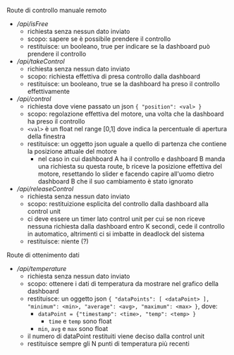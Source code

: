Route di controllo manuale remoto
- */api/isFree*
  - richiesta senza nessun dato inviato
  - scopo: sapere se è possibile prendere il controllo
  - restituisce: un booleano, true per indicare se la dashboard può prendere il controllo
- */api/takeControl*
  - richiesta senza nessun dato inviato
  - scopo: richiesta effettiva di presa controllo dalla dashboard
  - restituisce: un booleano, true se la dashboard ha preso il controllo effettivamente
- */api/control*
  - richiesta dove viene passato un json `{ "position": <val> }`
  - scopo: regolazione effettiva del motore, una volta che la dashboard ha preso il controllo
  - `<val>` è un float nel range [0,1] dove indica la percentuale di apertura della finestra
  - restituisce: un oggetto json uguale a quello di partenza che contiene la posizione attuale del motore
    - nel caso in cui dashboard A ha il controllo e dashboard B manda una richiesta su questa route, b riceve la posizione effettiva del motore, resettando lo slider e facendo capire all'uomo dietro dashboard B che il suo cambiamento è stato ignorato
- */api/releaseControl*
  - richiesta senza nessun dato inviato
  - scopo: restituizione esplicita del controllo dalla dashboard alla control unit
  - ci deve essere un timer lato control unit per cui se non riceve nessuna richiesta dalla dashboard entro K secondi, cede il controllo in automatico, altrimenti ci si imbatte in deadlock del sistema
  - restituisce: niente (?)

Route di ottenimento dati
- */api/temperature*
  - richiesta senza nessun dato inviato
  - scopo: ottenere i dati di temperatura da mostrare nel grafico della dashboard
  - restituisce: un oggetto json `{ "dataPoints": [ <dataPoint> ], "minimum": <min>, "average": <avg>, "maximum": <max> }`, dove:
    - `dataPoint = {"timestamp": <time>, "temp": <temp> }`
      - `time` e `temp` sono float
    - `min`, `avg` e `max` sono float
  - il numero di dataPoint restituiti viene deciso dalla control unit
  - restituisce sempre gli N punti di temperatura più recenti 